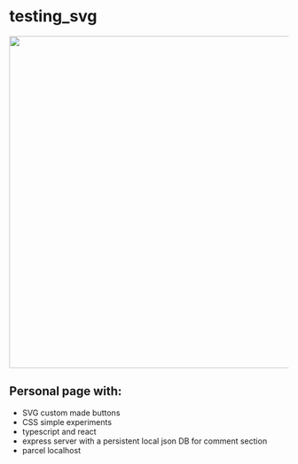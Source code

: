 # testing_svg
<img src="https://github.com/user-attachments/assets/27883872-bbc4-4c05-9f1f-e4ce277c8e8b" width="600">

## Personal page with:
<ul>
<li>SVG custom made buttons</li>
<li>CSS simple experiments</li>
<li>typescript and react</li>
<li>express server with a persistent local json DB for comment section</li>
<li>parcel localhost</li>
</ul>
